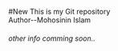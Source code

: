 #New
This is my Git repository
<br>
Author--Mohosinin Islam
<br>
<h6>other info comming soon..</h6>
